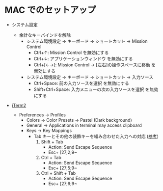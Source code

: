 MAC でのセットアップ
=====

- システム設定
    - 余計なキーバインドを解除
        - システム環境設定 -> キーボード -> ショートカット -> Mission Control
            - Ctrl+↑: Mission Control を無効にする
            - Ctrl+↓: アプリケーションウィンドウ を無効にする
            - Ctrl+[←→]: Mission Control -> [左右]の操作スペースに移動 を無効にする
        - システム環境設定 -> キーボード -> ショートカット -> 入力ソース
            - Ctrl+Space: 前の入力ソースを選択 を無効にする
            - Shift+Ctrl+Space: 入力メニューの次の入力ソースを選択 を無効にする
        

- [iTerm2](https://www.iterm2.com/)
    - Preferences -> Profiles
        - Colors -> Color Presets -> Pastel (Dark background)
        - General -> Applications in terminal may access clipboard
        - Keys -> Key Mappings
            - Tab キーとその他の装飾キーを組み合わせた入力への対応
              ([参考](https://tmsanrinsha.net/post/2012/07/ターミナルでctrltabとかを使う/))
                1. Shift + Tab
                    - Action: Send Escape Sequence
                    - Esc+ [27;2;9~
                2. Ctrl + Tab
                    - Action: Send Escape Sequence
                    - Esc+ [27;5;9~
                3. Ctrl + Shift + Tab
                    - Action: Send Escape Sequence
                    - Esc+ [27;6;9~

